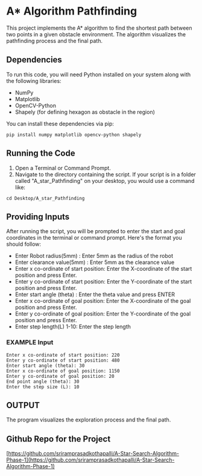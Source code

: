 
# A* Algorithm Pathfinding

This project implements the A* algorithm to find the shortest path between two points in a given obstacle environment. The algorithm visualizes the pathfinding process and the final path.

## Dependencies

To run this code, you will need Python installed on your system along with the following libraries:

- NumPy
- Matplotlib
- OpenCV-Python
- Shapely  (for defining hexagon as obstacle in the region)

You can install these dependencies via pip:
```
pip install numpy matplotlib opencv-python shapely
```

## Running the Code

1. Open a Terminal or Command Prompt.
2. Navigate to the directory containing the script. If your script is in a folder called "A_star_Pathfinding" on your desktop, you would use a command like:
```
cd Desktop/A_star_Pathfinding
```

## Providing Inputs

After running the script, you will be prompted to enter the start and goal coordinates in the terminal or command prompt. Here's the format you should follow:

- Enter Robot radius(5mm) : Enter 5mm as the radius of the robot
- Enter clearance value(5mm) : Enter 5mm as the clearance value
- Enter x co-ordinate of start position: Enter the X-coordinate of the start position and press Enter.
- Enter y co-ordinate of start position: Enter the Y-coordinate of the start position and press Enter.
- Enter start angle (theta) : Enter the theta value and press ENTER
- Enter x co-ordinate of goal position: Enter the X-coordinate of the goal position and press Enter.
- Enter y co-ordinate of goal position: Enter the Y-coordinate of the goal position and press Enter.
- Enter step length(L) 1-10: Enter the step length

### EXAMPLE Input

```
Enter x co-ordinate of start position: 220
Enter y co-ordinate of start position: 480
Enter start angle (theta): 30
Enter x co-ordinate of goal position: 1150
Enter y co-ordinate of goal position: 20
End point angle (theta): 30
Enter the step size (L): 10
```

## OUTPUT

The program visualizes the exploration process and the final path.

## Github Repo for the Project

[https://github.com/sriramprasadkothapalli/A-Star-Search-Algorithm-Phase-1](https://github.com/sriramprasadkothapalli/A-Star-Search-Algorithm-Phase-1)
